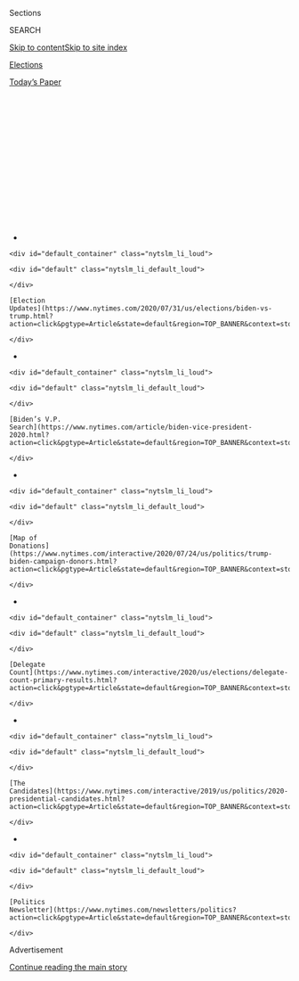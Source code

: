 <div id="app">

<div>

<div>

<div>

<div class="NYTAppHideMasthead css-1q2w90k e1suatyy0">

<div class="section css-ui9rw0 e1suatyy2">

<div class="css-eph4ug er09x8g0">

<div class="css-6n7j50">

</div>

<span class="css-1dv1kvn">Sections</span>

<div class="css-10488qs">

<span class="css-1dv1kvn">SEARCH</span>

</div>

[Skip to content](#site-content)[Skip to site
index](#site-index)

</div>

<div id="masthead-section-label" class="css-1wr3we4 eaxe0e00">

[Elections](https://www.nytimes.com/news-event/2020-election)

</div>

<div class="css-10698na e1huz5gh0">

</div>

</div>

<div id="masthead-bar-one" class="section hasLinks css-15hmgas e1csuq9d3">

<div class="css-uqyvli e1csuq9d0">

</div>

<div class="css-1uqjmks e1csuq9d1">

</div>

<div class="css-9e9ivx">

[](https://myaccount.nytimes.com/auth/login?response_type=cookie&client_id=vi)

</div>

<div class="css-1bvtpon e1csuq9d2">

[Today’s
Paper](https://www.nytimes.com/section/todayspaper)

</div>

</div>

</div>

</div>

<div data-aria-hidden="false">

<div id="site-content" data-role="main">

<div>

<div class="css-1aor85t" style="opacity:0.000000001;z-index:-1;visibility:hidden">

<div class="css-1hqnpie">

<div class="css-epjblv">

<span class="css-17xtcya">[Elections](/news-event/2020-election)</span><span class="css-x15j1o">|</span><span class="css-fwqvlz">Kamala
Harris Pushes Back on Criticism of
‘Ambition’</span>

</div>

<div class="css-k008qs">

<div class="css-1iwv8en">

<span class="css-18z7m18"></span>

<div>

</div>

</div>

<span class="css-1n6z4y">https://nyti.ms/337Yt3c</span>

<div class="css-1705lsu">

<div class="css-4xjgmj">

<div class="css-4skfbu" data-role="toolbar" data-aria-label="Social Media Share buttons, Save button, and Comments Panel with current comment count" data-testid="share-tools">

  - 
  - 
  - 
  - 
    
    <div class="css-6n7j50">
    
    </div>

  - 
  - 

</div>

</div>

</div>

</div>

</div>

</div>

<div id="NYT_TOP_BANNER_REGION" class="css-13pd83m">

<div>

<div id="styln-elections-notifications-menu" class="section interactive-content interactive-size-medium css-1edisqu">

<div class="css-17ih8de interactive-body">

<div class="nytslm_innerContainer" data-aria-live="polite">

<div class="nytslm_title">

</div>

  - 
    
    <div id="default_container" class="nytslm_li_loud">
    
    <div id="default" class="nytslm_li_default_loud">
    
    </div>
    
    [Election
    Updates](https://www.nytimes.com/2020/07/31/us/elections/biden-vs-trump.html?action=click&pgtype=Article&state=default&region=TOP_BANNER&context=storylines_menu)
    
    </div>

  - 
    
    <div id="default_container" class="nytslm_li_loud">
    
    <div id="default" class="nytslm_li_default_loud">
    
    </div>
    
    [Biden’s V.P.
    Search](https://www.nytimes.com/article/biden-vice-president-2020.html?action=click&pgtype=Article&state=default&region=TOP_BANNER&context=storylines_menu)
    
    </div>

  - 
    
    <div id="default_container" class="nytslm_li_loud">
    
    <div id="default" class="nytslm_li_default_loud">
    
    </div>
    
    [Map of
    Donations](https://www.nytimes.com/interactive/2020/07/24/us/politics/trump-biden-campaign-donors.html?action=click&pgtype=Article&state=default&region=TOP_BANNER&context=storylines_menu)
    
    </div>

  - 
    
    <div id="default_container" class="nytslm_li_loud">
    
    <div id="default" class="nytslm_li_default_loud">
    
    </div>
    
    [Delegate
    Count](https://www.nytimes.com/interactive/2020/us/elections/delegate-count-primary-results.html?action=click&pgtype=Article&state=default&region=TOP_BANNER&context=storylines_menu)
    
    </div>

  - 
    
    <div id="default_container" class="nytslm_li_loud">
    
    <div id="default" class="nytslm_li_default_loud">
    
    </div>
    
    [The
    Candidates](https://www.nytimes.com/interactive/2019/us/politics/2020-presidential-candidates.html?action=click&pgtype=Article&state=default&region=TOP_BANNER&context=storylines_menu)
    
    </div>

  - 
    
    <div id="default_container" class="nytslm_li_loud">
    
    <div id="default" class="nytslm_li_default_loud">
    
    </div>
    
    [Politics
    Newsletter](https://www.nytimes.com/newsletters/politics?action=click&pgtype=Article&state=default&region=TOP_BANNER&context=storylines_menu)
    
    </div>

</div>

</div>

</div>

</div>

</div>

<div id="top-wrapper" class="css-1sy8kpn">

<div id="top-slug" class="css-l9onyx">

Advertisement

</div>

[Continue reading the main
story](#after-top)

<div class="ad top-wrapper" style="text-align:center;height:100%;display:block;min-height:250px">

<div id="top" class="place-ad" data-position="top" data-size-key="top">

</div>

</div>

<div id="after-top">

</div>

</div>

<div>

<div id="sponsor-wrapper" class="css-1hyfx7x">

<div id="sponsor-slug" class="css-19vbshk">

Supported by

</div>

[Continue reading the main
story](#after-sponsor)

<div id="sponsor" class="ad sponsor-wrapper" style="text-align:center;height:100%;display:block">

</div>

<div id="after-sponsor">

</div>

</div>

<div class="css-186x18t">

</div>

<div class="css-1vkm6nb ehdk2mb0">

# Kamala Harris Pushes Back on Criticism of ‘Ambition’

</div>

President Trump warned of an “election disaster” with mail-in voting,
but cited no evidence of fraud. Joe Biden has postponed his planned
announcement of a running mate.

<div class="css-bn0qp euiyums0">

<div class="css-75y64v e16638kd2">

July 31,
2020

</div>

<div class="css-4xjgmj">

<div class="css-d8bdto" data-role="toolbar" data-aria-label="Social Media Share buttons, Save button, and Comments Panel with current comment count" data-testid="share-tools">

  - 
  - 
  - 
  - 
    
    <div class="css-6n7j50">
    
    </div>

  - 
  - 

</div>

</div>

</div>

</div>

<div class="section meteredContent css-1r7ky0e" name="articleBody" itemprop="articleBody">

<div class="css-1fanzo5 StoryBodyCompanionColumn">

<div class="css-53u6y8">

*This briefing has ended. Follow our* [*latest
coverage*](https://www.nytimes.com/news-event/2020-election) *of the
2020 Election.*

</div>

</div>

<div class="css-19qgada">

### Here’s what you need to know:

  - [Kamala Harris, a top vice-presidential contender, confronts double
    standards.](#link-29fdff45)
  - [Karen Bass and Susan Rice are rising on Biden’s vice-presidential
    shortlist.](#link-13ec3d9c)
  - [Trump says Russian bounties to kill U.S. troops ‘never took
    place.’](#link-49e9a016)
  - [A Trump visit to the Tampa airport becomes a campaign rally with
    low turnout.](#link-48bfea37)
  - [House committee ratchets up inquiry into whether Pompeo tried to
    help smear Biden and his son.](#link-2b118afb)
  - [Trump, citing no evidence of voter fraud, warns the election will
    be ‘rigged.’](#link-47e04a0d)
  - [What Trump’s ‘delay the election’ tweet could set us up for come
    November.](#link-5c96ab71)

</div>

<div class="css-79elbk" data-testid="photoviewer-wrapper">

<div class="css-z3e15g" data-testid="photoviewer-wrapper-hidden">

</div>

<div class="css-1a48zt4 ehw59r15" data-testid="photoviewer-children">

![<span class="css-16f3y1r e13ogyst0" data-aria-hidden="true">Senator
Kamala Harris on Capitol Hill on Tuesday. Joseph R. Biden Jr. is
considering her as his running
mate.</span><span class="css-cnj6d5 e1z0qqy90" itemprop="copyrightHolder"><span class="css-1ly73wi e1tej78p0">Credit...</span><span>Al
Drago for The New York
Times</span></span>](https://static01.nyt.com/images/2020/07/31/us/politics/31elections-briefing-HARRIS/merlin_173849235_dee40a44-5e7a-4843-8cb8-4e23e27ebca2-articleLarge.jpg?quality=75&auto=webp&disable=upscale)

</div>

</div>

<div class="css-1fanzo5 StoryBodyCompanionColumn">

<div class="css-53u6y8">

## Kamala Harris, a top vice-presidential contender, confronts double standards.

With Joseph R. Biden Jr. considering her as his running mate, Senator
Kamala Harris of California on Friday pushed back against criticism that
she was too ambitious, a characterization often used as a double
standard against women and one that some allies of Mr. Biden have used
about her recently.

“There will be a resistance to your ambition,” she said during Black
Girls Lead 2020, a virtual conference for young Black women. “There will
be people who say to you, ‘You are out of your lane,’ because they are
burdened by only having the capacity to see what has always been instead
of what can be. But don’t you let that burden you.”

</div>

</div>

<div class="css-1fanzo5 StoryBodyCompanionColumn">

<div class="css-53u6y8">

It was a broad statement of the sort that leaders often make in
motivational speeches to young people, and Ms. Harris never mentioned
the recent criticism specifically. But it carried an added subtext,
intentional or not, because of the language some Biden allies have used
to argue that Mr. Biden should not choose her.

Politico [reported on
Monday](https://www.politico.com/news/2020/07/27/kamala-harris-biden-vp-381829)
that former Senator Christopher J. Dodd, a member of Mr. Biden’s search
committee, had complained privately that Ms. Harris had not apologized
for [attacking Mr.
Biden](https://www.nytimes.com/2019/06/27/us/politics/kamala-harris-busing-joe-biden.html)
in a Democratic primary debate last year. (“She had no remorse,” Mr.
Dodd told a Biden supporter, according to Politico.) And CNBC [reported
on
Wednesday](https://www.cnbc.com/2020/07/29/biden-allies-move-to-stop-kamala-harris-from-becoming-vice-president.html)
that unnamed allies of Mr. Biden considered Ms. Harris “too ambitious”
because she ran for president herself and might want to do so again.

This week, a Biden campaign official [reached out to The New York
Times](https://www.nytimes.com/2020/07/31/us/politics/joseph-biden-vice-president.html),
unprompted, to say that some of the former vice president’s own staff
members did not support her as well.

“Too ambitious” is a common criticism of women in politics, [but is
rarely levied against
men](https://www.nytimes.com/2019/02/11/us/politics/sexism-double-standard-2020.html).
One study, [released by Harvard researchers
in 2010](https://gap.hks.harvard.edu/price-power-power-seeking-and-backlash-against-female-politicians),
found that voters expressed contempt and anger toward women whom they
perceived as “power-seeking,” but saw power-seeking men as stronger and
more competent.

In her appearance on Friday — which [was first reported by
CNN](https://www.cnn.com/2020/07/31/politics/kamala-harris-ambition-remarks/index.html),
and audio of which was provided to The Times — Ms. Harris returned
repeatedly to the theme of women, and especially Black women, being told
to “wait their turn” or not demand too much. Her mother, she said, used
to tell her, “People will be fine when you take what they give you, but
oh, don’t take more.”

</div>

</div>

<div class="css-1fanzo5 StoryBodyCompanionColumn">

<div class="css-53u6y8">

“It has happened my entire career, my entire career, where people
literally look at you like, ‘How dare you literally walk in a room?’ and
challenge your very existence, and challenge you when you exercise your
authority,” she said. “Where people would like to go to a place of
thinking that you are out of your lane, or that you’re uppity, or you
need to go back to your place.”

“I want you to be ambitious,” she told the students participating in the
event.

Ms. Harris is not the only vice-presidential contender who has spoken
out, whether directly or implicitly, about double standards in politics.

Representative Karen Bass of California, another top candidate in Mr.
Biden’s search, expressed annoyance on Friday about the frequent
contrasts drawn between her and Ms. Harris.

“Why are you comparing me with her?” she asked on “The Breakfast Club,”
a syndicated radio show. “Why don’t you compare Whitmer with Warren?”

Gov. Gretchen Whitmer of Michigan and Senator Elizabeth Warren of
Massachusetts have both been vetted by Mr. Biden’s team, and both are
white. Ms. Harris and Ms. Bass are both
Black.

## Karen Bass and Susan Rice are rising on Biden’s vice-presidential shortlist.

</div>

</div>

<div class="css-79elbk" data-testid="photoviewer-wrapper">

<div class="css-z3e15g" data-testid="photoviewer-wrapper-hidden">

</div>

<div class="css-1a48zt4 ehw59r15" data-testid="photoviewer-children">

<div class="css-1xdhyk6 erfvjey0">

<span class="css-1ly73wi e1tej78p0">Image</span>

<div class="css-zjzyr8">

<div data-testid="lazyimage-container" style="height:257.77777777777777px">

</div>

</div>

</div>

<span class="css-16f3y1r e13ogyst0" data-aria-hidden="true">Representative
Karen Bass has risen recently to the top of Joseph R. Biden Jr.’s
shortlist for a running
mate.</span><span class="css-cnj6d5 e1z0qqy90" itemprop="copyrightHolder"><span class="css-1ly73wi e1tej78p0">Credit...</span><span>Anna
Moneymaker for The New York Times</span></span>

</div>

</div>

<div class="css-1fanzo5 StoryBodyCompanionColumn">

<div class="css-53u6y8">

Mr. Biden, the presumptive Democratic nominee, plans to announce his
running mate the week before the Democratic convention — which begins on
Aug. 17 — later than his previously stated target of Aug. 1.

</div>

</div>

<div class="css-1fanzo5 StoryBodyCompanionColumn">

<div class="css-53u6y8">

Senator Kamala Harris of California has long been seen as a
front-runner, but two lesser-known candidates — Representative Karen
Bass of California and the former national security adviser Susan E.
Rice — have also risen to the top of Mr. Biden’s shortlist recently, as
the Times political reporters Jonathan Martin, Alexander Burns and Katie
Glueck [wrote on
Friday](https://www.nytimes.com/2020/07/31/us/politics/joseph-biden-vice-president.html).

All three are Black, which has been an important consideration for Mr.
Biden and his selection team given the importance of Black voters, and
especially Black women, as a Democratic constituency.

Other factors in Mr. Biden’s decision include whether he believes a
candidate will spend time in the White House pursuing their own
political goals, and how much of a target he thinks they will be for
President
Trump.

</div>

</div>

<div>

</div>

<div class="css-1fanzo5 StoryBodyCompanionColumn">

<div class="css-53u6y8">

## Trump says Russian bounties to kill U.S. troops ‘never took place.’

</div>

</div>

<div class="css-79elbk" data-testid="photoviewer-wrapper">

<div class="css-z3e15g" data-testid="photoviewer-wrapper-hidden">

</div>

<div class="css-1a48zt4 ehw59r15" data-testid="photoviewer-children">

<div class="css-1xdhyk6 erfvjey0">

<span class="css-1ly73wi e1tej78p0">Image</span>

<div class="css-zjzyr8">

<div data-testid="lazyimage-container" style="height:257.77777777777777px">

</div>

</div>

</div>

<span class="css-16f3y1r e13ogyst0" data-aria-hidden="true">President
Trump at a coronavirus response and storm preparedness meeting in
Belleair,
Fla.</span><span class="css-cnj6d5 e1z0qqy90" itemprop="copyrightHolder"><span class="css-1ly73wi e1tej78p0">Credit...</span><span>Al
Drago for The New York Times</span></span>

</div>

</div>

<div class="css-1fanzo5 StoryBodyCompanionColumn">

<div class="css-53u6y8">

Mr. Trump on Friday dismissed intelligence that Russia had covertly
offered and paid bounties for the killing of American soldiers in
Afghanistan as “another Russia hoax” and suggested that he believes that
“it never took
place.”

<div id="NYT_MAIN_CONTENT_1_REGION" class="css-9tf9ac">

<div>

<div id="styln-nfldraft-updates-block" class="section interactive-content interactive-size-medium css-1ftcdic">

<div class="css-17ih8de interactive-body">

<div id="styln-briefing-block" data-asset-id="">

<div class="briefing-block-header-section">

# [Latest Updates: 2020 Election](https://www.nytimes.com/2020/07/31/us/elections/biden-vs-trump.html?action=click&pgtype=Article&state=default&region=MAIN_CONTENT_1&context=storylines_live_updates)

<div class="briefing-block-ts">

Updated 2020-08-01T01:26:45.732Z

</div>

</div>

  - [Kamala Harris, a top vice-presidential contender, confronts double
    standards.](https://www.nytimes.com/2020/07/31/us/elections/biden-vs-trump.html?action=click&pgtype=Article&state=default&region=MAIN_CONTENT_1&context=storylines_live_updates#link-29fdff45)
  - [Karen Bass and Susan Rice are rising on Biden’s vice-presidential
    shortlist.](https://www.nytimes.com/2020/07/31/us/elections/biden-vs-trump.html?action=click&pgtype=Article&state=default&region=MAIN_CONTENT_1&context=storylines_live_updates#link-13ec3d9c)
  - [Trump says Russian bounties to kill U.S. troops ‘never took
    place.’](https://www.nytimes.com/2020/07/31/us/elections/biden-vs-trump.html?action=click&pgtype=Article&state=default&region=MAIN_CONTENT_1&context=storylines_live_updates#link-49e9a016)

<div class="briefing-block-footer">

<div class="briefing-block-footer-meta">

[See more
updates](https://www.nytimes.com/2020/07/31/us/elections/biden-vs-trump.html?action=click&pgtype=Article&state=default&region=MAIN_CONTENT_1&context=storylines_live_updates)

</div>

</div>

</div>

</div>

</div>

</div>

</div>

Mr. Trump was asked about the matter during a round table on the
coronavirus and hurricane response in Tampa, Fla. A reporter asked the
president whether he regularly reads his daily intelligence briefing,
which notified him of the suspected bounties in February.

</div>

</div>

<div class="css-1fanzo5 StoryBodyCompanionColumn">

<div class="css-53u6y8">

“I read it all the time. I see it all the time. It was never brought to
my attention,” Mr. Trump replied, repeating his assertion that he was
not told about the intelligence. “I think it’s another Russia hoax.
They’ve been giving me the Russia hoax — shifty Schiff, all these
characters — from the day I got here,” he said, using his nickname for
the top Democrat on the House Intelligence Committee, Representative
Adam Schiff of California.

Mr. Trump has not disputed that the intelligence appeared in his daily
briefing, which — despite his claims on Friday — he is said to read
infrequently. Officials say Mr. Trump absorbs most classified
information through verbal briefings, but the White House has said that
his C.I.A. briefer chose not to raise it with him.

Mr. Trump, always loath to criticize Russia and its president, Vladimir
V. Putin, then quickly raised an area of hoped-for cooperation with the
Kremlin. “We’re working with Russia right now on a nonproliferation
agreement — nuclear nonproliferation, and if we get something like that
it’d be great,” he said.

Mr. Trump repeated his [past
assertions](https://www.nytimes.com/2020/07/29/us/politics/trump-putin-bounties.html)
that intelligence officials doubted whether Russia really did pay
bounties to Taliban-affiliated fighters. But the C.I.A. has assessed
with medium confidence that the payments were made, and the U.S.
government is still investigating the matter. National Security Agency
analysts had lower confidence in the assessment.

Mr. Trump approvingly cited unnamed “people” who he said believe that
the bounties were never paid. “It was never brought to my attention and
— because it didn’t reach the level, there were a lot of people —
including Democrats — that said, it never took place,” he said.

“Perhaps wasn’t brought because they didn’t consider it to be real,” he
later added. “And if it is brought to my attention, I’ll do something
about
it.”

</div>

</div>

<div class="css-1fanzo5 StoryBodyCompanionColumn">

<div class="css-53u6y8">

## A Trump visit to the Tampa airport becomes a campaign rally with low turnout.

</div>

</div>

<div class="css-79elbk" data-testid="photoviewer-wrapper">

<div class="css-z3e15g" data-testid="photoviewer-wrapper-hidden">

</div>

<div class="css-1a48zt4 ehw59r15" data-testid="photoviewer-children">

<div class="css-1xdhyk6 erfvjey0">

<span class="css-1ly73wi e1tej78p0">Image</span>

<div class="css-zjzyr8">

<div data-testid="lazyimage-container" style="height:257.77777777777777px">

</div>

</div>

</div>

<span class="css-16f3y1r e13ogyst0" data-aria-hidden="true">Supporters
of President Trump on the tarmac of Tampa International Airport on
Friday.</span><span class="css-cnj6d5 e1z0qqy90" itemprop="copyrightHolder"><span class="css-1ly73wi e1tej78p0">Credit...</span><span>Al
Drago for The New York Times</span></span>

</div>

</div>

<div class="css-1fanzo5 StoryBodyCompanionColumn">

<div class="css-53u6y8">

Earlier Friday, Mr. Trump held a sparsely attended pseudo-rally on a
blazing airport tarmac in Florida, appearing with local sheriffs as he
denounced “radical socialist Marxist anarchists” and attacked Mr.
Biden’s mental competence.

Mr. Trump’s outdoor event at the Tampa airport, staged just yards away
from Air Force One, was billed as a “Campaign Coalitions Event” with
sheriffs, but had many of the trappings of the campaign rallies an
affection-starved Mr. Trump has been denied by the coronavirus. They
included a soundtrack drawn from those events — including Lee
Greenwood’s “God Bless the U.S.A.,” which blared as Mr. Trump walked
down the steps of Air Force One.

The event was attended by a few hundred supporters who braved
temperatures in the mid-90s. But crowd barriers set up for the event
bracketed off what turned out to be ample empty space, suggesting that
the Trump campaign had anticipated the possibility of many more
attendees.

Hailing the sheriffs who joined him as frontline heroes against the
specter of criminal mayhem, Mr. Trump vowed to “drive out the fanatical
anti-police ideology of the radical socialist Marxist anarchists and
agitators.” He also said that Mr. Biden “has no idea what he’s talking
about. He just reads whatever they put — they put it there, reads it.
Sometimes he reads it and sometimes he doesn’t. Pretty soon he won’t be
able to do that, either.”

Mr. Trump also appeared to make light of an incident from last July,
when attendees at a rally in North Carolina [chanted “send her
back”](https://www.nytimes.com/2019/07/17/us/politics/trump-send-her-back-ilhan-omar.html)
at the mention of a Somali-born congresswoman whom the president has
called anti-American.

After Mr. Trump mentioned Representative Ilhan Omar, Democrat of
Minnesota — who, he said, “doesn’t love our country” — an audience
member called out something in response. That remark, inaudible to
reporters, was clearly audible to Mr. Trump.

“I won’t say what you said,” Mr. Trump replied. “Last time that
happened, they said — they made the exact same — don’t worry, they made
the exact same statement as you. And they criticized me for not getting
angry at the people in the audience. Remember?”

</div>

</div>

<div class="css-1fanzo5 StoryBodyCompanionColumn">

<div class="css-53u6y8">

“So, we won’t say it,” he added. “But they know what I
mean.”

## House committee ratchets up inquiry into whether Pompeo tried to help smear Biden and his son.

</div>

</div>

<div class="css-79elbk" data-testid="photoviewer-wrapper">

<div class="css-z3e15g" data-testid="photoviewer-wrapper-hidden">

</div>

<div class="css-1a48zt4 ehw59r15" data-testid="photoviewer-children">

<div class="css-1xdhyk6 erfvjey0">

<span class="css-1ly73wi e1tej78p0">Image</span>

<div class="css-zjzyr8">

<div data-testid="lazyimage-container" style="height:257.77777777777777px">

</div>

</div>

</div>

<span class="css-16f3y1r e13ogyst0" data-aria-hidden="true">The House
Foreign Affairs Committee is investigating whether Secretary of State
Mike Pompeo helped smear President Trump’s political rival, Mr.
Biden.</span><span class="css-cnj6d5 e1z0qqy90" itemprop="copyrightHolder"><span class="css-1ly73wi e1tej78p0">Credit...</span><span>Doug
Mills/The New York Times</span></span>

</div>

</div>

<div class="css-1fanzo5 StoryBodyCompanionColumn">

<div class="css-53u6y8">

The Democratic-led House Foreign Affairs Committee has subpoenaed
Secretary of State Mike Pompeo, escalating its investigation into
whether Mr. Pompeo aided election-year attempts to smear Mr. Biden, the
president’s political rival.

The subpoena, announced on Friday, demands that Mr. Pompeo turn over
records related to Mr. Biden and his son that the State Department has
already produced to Republican-led Senate panels.

Senate Republicans on the Judiciary Committee and the Homeland Security
and Governmental Affairs Committee in recent months [have labored to
resurrect unsubstantiated
claims](https://www.nytimes.com/2020/05/20/us/politics/trump-biden-subpoena.html)
that Mr. Biden’s son helped a Ukrainian energy firm curry favor with the
Obama administration when his father was vice president, and granted
themselves subpoena power aimed at uncovering potential wrongdoing.

Representative Eliot L. Engel, Democrat of New York and the chairman of
the panel, said on Friday that his committee’s investigators had learned
that the State Department has produced 16,080 pages of material to the
Senate committees since February, but had declined to produce those same
documents to his panel.

“Secretary Pompeo has turned the State Department into an arm of the
Trump campaign and he’s not even trying to disguise it,” Mr. Engel said.
“After trying to stonewall virtually every oversight effort by the
Foreign Affairs Committee in the last two years, Mr. Pompeo is more than
happy to help Senate Republicans advance their conspiracy theories about
the Bidens.”

Separately, members of Mr. Engel’s committee said on Friday they were
“extremely alarmed” by assertions that the American ambassador in
Brazil had signaled to Brazilian officials they could help get Mr. Trump
re-elected by changing their trade policies. Reports in the Brazilian
news media said the ambassador, Todd Chapman, made it clear that Mr.
Trump’s electoral chances in Iowa, a potential swing state, could be
boosted if Brazil lifted its ethanol tariffs.

</div>

</div>

<div class="css-1fanzo5 StoryBodyCompanionColumn">

<div class="css-53u6y8">

In a letter to the ambassador, Todd Chapman, Mr. Engel said that such
discussions could be a violation of the Hatch Act, a 1939 law that bars
federal officials from engaging in certain partisan
activities.

</div>

</div>

<div>

</div>

<div class="css-1fanzo5 StoryBodyCompanionColumn">

<div class="css-53u6y8">

## Trump, citing no evidence of voter fraud, warns the election will be ‘rigged.’

</div>

</div>

![<span class="css-16f3y1r e13ogyst0">Kayleigh McEnany, the White House
press secretary, echoed President Trump’s attacks on mail-in ballots and
did not support proposals that would support states in making voting
more
secure.</span><span class="css-cch8ym"><span class="css-1dv1kvn">Credit</span><span class="css-cnj6d5 e1z0qqy90" itemprop="copyrightHolder"><span class="css-1ly73wi e1tej78p0">Credit...</span><span>Anna
Moneymaker for The New York
Times</span></span></span>](https://static01.nyt.com/images/2020/07/31/business/31elections-briefing-wh/merlin_175160550_5e5663db-98e4-4397-9668-8f28aaf0d61e-videoSixteenByNine3000.jpg)

<div class="css-1fanzo5 StoryBodyCompanionColumn">

<div class="css-53u6y8">

A day after Mr. Trump raised the possibility of delaying the November
election, which he cannot do, he and his administration renewed their
attacks on voting by mail despite a lack of evidence that it leads to
significant voter fraud.

Mr. Trump, who polls show is facing the prospect of a decisive loss to
Mr. Biden, issued dire new warnings on Friday that the outcome of the
election might be delayed and unverifiable, using the coronavirus
pandemic to sow concerns about ballot integrity.

“This is going to be the greatest election disaster in history,” Mr.
Trump told reporters at the White House after a meeting with national
police union leaders and before his trip to Florida.

“It’ll be fixed,” he added, although he did not repeat his call to delay
the Nov. 3 vote. “It’ll be rigged.”

</div>

</div>

<div class="css-1fanzo5 StoryBodyCompanionColumn">

<div class="css-53u6y8">

Mr. Trump called absentee ballots “great,” saying, “you have to go
through a process to get them.” But he warned that the mail-in ballots
many states plan to distribute in large numbers are susceptible to
widespread fraud, even though few election experts agree.

Mr. Trump made several references to a June 23 primary election in New
York City whose [results have been
delayed](https://www.nytimes.com/2020/07/17/nyregion/election-absentee-ballots-primary.html)
by problems counting a huge number of mail-in ballots. But although that
process has been painstakingly slow, and at least one candidate has
raised concerns about rejected ballots, there has been no suggestion
that voter fraud was involved.

“Look at New York,” Mr. Trump said. “They had a race, a small race by
comparison. By comparison, tiny. It’s so messed up they have no idea.”

Kayleigh McEnany, the White House press secretary, echoed the
president’s attacks during a media briefing on Friday and repeatedly
backed away from supporting any proposals to provide states funding for
elections to ensure the process could be made more secure.

“States run their elections, and it is up to states to make sure that
they have the capacity,” Ms. McEnany said.

[Voter fraud is
rare](https://www.nytimes.com/article/mail-in-voting-explained.html) in
the United States, and mail-in voting is not a new or untested idea.
Five states — Washington, Oregon, Colorado, Utah, and Hawaii — already
conduct voting primarily by mail.

But Mr. Trump has repeatedly tried to sow doubt about the mail-in voting
process, despite having voted by mail himself before. His
administration’s stance is at odds with an increasing number of
Americans who support the process, particularly as the coronavirus
pandemic
[worsens](https://www.nytimes.com/2020/07/31/us/politics/trump-mail-voting-fraud.html).

</div>

</div>

<div class="css-1fanzo5 StoryBodyCompanionColumn">

<div class="css-53u6y8">

A growing number of White House officials have publicly spoken out
against mail-in voting in recent days, spreading falsehoods alongside
Mr. Trump. Stephen Miller, a senior adviser to Mr. Trump, falsely
claimed on Fox News on Friday morning that people who vote by mail do
not have their identities checked.

This is not true. There are several ways that states verify voter data,
including collecting signatures, birthdays, drivers license numbers and
partial Social Security numbers, which are then compared against
existing voter rolls.

Asked on Friday whether he wants the election delayed, as he suggested
on Thursday, Mr. Trump insisted that “nobody wants that date more than
me.”

But he then seemed to call again for a new election date — this time, an
earlier one.

“I wish we would move it up, OK? Move it up,” he
said.

## What Trump’s ‘delay the election’ tweet could set us up for come November.

It is always risky to read too much into Mr. Trump’s tweets and offhand
remarks to reporters. To what degree was he [making an explicitly
race-baiting appeal to suburban
homeowners](https://www.nytimes.com/2020/07/29/us/politics/trump-suburbs-housing-white-voters.html)
by promising to block the construction of low-income housing in their
backyards? Would he actually try (the Constitution notwithstanding) to
postpone the election, [as he suggested on
Thursday](https://www.nytimes.com/2020/07/30/us/politics/trump-delay-2020-election.html)?

These could be the unpremeditated remarks of a public figure who knows
how to roil the water, and — from his years playing the corners in the
famously raucous New York City media market — how to change the subject.
Mr. Trump’s tweet on elections came after the release of a report that
noted the economy was [contracting at a record
rate](https://www.nytimes.com/2020/07/30/business/economy/q2-gdp-coronavirus-economy.html).

But whether by design or not, Mr. Trump’s latest attack on voting, less
than 100 days before the election, sows distrust in one of the basic
pillars of the American system at a time when the country is culturally
and politically polarized, confronting regular demonstrations and
battered by an out-of-control pandemic.

</div>

</div>

<div class="css-1fanzo5 StoryBodyCompanionColumn">

<div class="css-53u6y8">

These remarks set the groundwork for disputing the outcome of a close
election, should he lose to [Joseph R. Biden
Jr.](https://www.nytimes.com/interactive/2020/us/elections/joe-biden.html),
empowering his supporters, Republican politicians and lawyers to reject
the result if it is not to his liking. That could take the form of
recounts, court battles or protests.

The weeks after Election Day — rather than being a time for transition
and healing if Mr. Biden wins, or preparations for a second term if Mr.
Trump wins — could end up being a period of chaos that eclipses the
level of disruption Florida witnessed in the closing days of 2000 after
the disputed election between George W. Bush and Al Gore.

It seems noteworthy that when Mr. Trump questioned postponing the
election, [pushback came from the Republicans who have been his most
unquestioning
supporters](https://www.nytimes.com/2020/07/30/us/politics/trump-delay-2020-election.html),
among them, Senator Mitch McConnell of Kentucky, the majority leader,
and Senator Marco Rubio of Florida. The question now is whether those
men, and other congressional supporters of Mr. Trump’s, will be back at
his side if the president comes to dispute the legitimacy of the
election.

</div>

</div>

<div>

</div>

<div class="css-1fanzo5 StoryBodyCompanionColumn">

<div class="css-53u6y8">

## A new research paper predicts a wave of ‘lost votes’ this fall, further complicating the election.

</div>

</div>

<div class="css-79elbk" data-testid="photoviewer-wrapper">

<div class="css-z3e15g" data-testid="photoviewer-wrapper-hidden">

</div>

<div class="css-1a48zt4 ehw59r15" data-testid="photoviewer-children">

<div class="css-1xdhyk6 erfvjey0">

<span class="css-1ly73wi e1tej78p0">Image</span>

<div class="css-zjzyr8">

<div data-testid="lazyimage-container" style="height:257.77777777777777px">

</div>

</div>

</div>

<span class="css-16f3y1r e13ogyst0" data-aria-hidden="true">Election
workers counting mail-in absentee ballots from New York’s
primary.</span><span class="css-cnj6d5 e1z0qqy90" itemprop="copyrightHolder"><span class="css-1ly73wi e1tej78p0">Credit...</span><span>Victor
J. Blue for The New York Times</span></span>

</div>

</div>

<div class="css-1fanzo5 StoryBodyCompanionColumn">

<div class="css-53u6y8">

A new paper by an M.I.T. elections expert predicts that the outcome of
this year’s presidential election — and the problem known as the “lost
vote,” in which legitimate ballots go uncounted — could fuel
postelection allegations of a rigged election. The [paper, by Charles
Stewart
III](https://papers.ssrn.com/sol3/papers.cfm?abstract_id=3660625),
highlights how Mr. Trump’s claims about problems with mail balloting
could drag on long after November if the election is close.

A “lost vote” occurs when a voter does everything necessary to vote but,
thanks to administrative errors, the vote isn’t counted in the final
tally, according to Mr. Stewart, a professor of political science. In
[Georgia’s June
primaries](https://www.nytimes.com/2020/07/25/us/politics/georgia-election-voting-problems.html),
for example, ballot scanners did not count mail ballots when voters used
check marks instead of filling in the ovals.

</div>

</div>

<div class="css-1fanzo5 StoryBodyCompanionColumn">

<div class="css-53u6y8">

In the paper, released this week, Mr. Stewart concludes that, for a
variety of reasons, while lost votes are rare, they occur more
frequently when mail-in ballots are used.

In the 2016 election, he writes, approximately 4 percent of the mail
ballots cast — or 1.4 million votes — went uncounted. With more states
now embracing mail ballots, including a number of states with little
experience with voting by mail, Mr. Stewart predicts a “disproportionate
growth” in the number of lost votes in November.

“Despite the clear public health imperative that mail balloting be
increased in the 2020 primary season and general election, the expansion
of mail balloting comes with risks,” Mr. Stewart wrote. “To be sure,
these risks are small, and should not be sensationalized.”

In an interview Friday, Mr. Stewart said that some of his past writing
on the topic had been misinterpreted, including in recent legal
documents that used his research to sensationalize the risk of lost
votes. “It’s not a basket of votes being hidden or mailed in from
Siberia or name-your-fantasy story,” he said.

Nevertheless, given the tenor of the 2020 election season so far,
uncounted mail votes will likely become fodder for legal disputes,
particularly if one or two swing states are too close to call, he
predicts.

“The great risk of an increase in mail ballots in 2020 may not befall
individual voters as much as it affects any postelection controversy
over whether the election was ‘rigged’ or legitimate,” the paper
concluded.

## The Trump campaign temporarily suspends TV advertising to review its strategy.

The Trump campaign has completely gone off the air, temporarily
suspending all television advertising nationwide as the campaign
undertakes a “review” of its advertising strategy under the new campaign
manager, Bill Stepien.

</div>

</div>

<div class="css-1fanzo5 StoryBodyCompanionColumn">

<div class="css-53u6y8">

“With the leadership change in the campaign, there’s understandably a
review and fine-tuning of the campaign’s strategy,” a campaign official
said. “We’ll be back on the air shortly.”

The pause comes after several weeks of attacks against Mr. Trump’s
opponent, Mr. Biden, on policing issues. The campaign spent more than
$30 million since early July on television and digital ads that sought
to sow fear and division about the racial justice protests around the
country and falsely depict them as violent.

Mr. Trump’s campaign has been prolific on the airwaves since last
September, when it began advertising during the impeachment process, and
it has continued at a significant pace. Since last January, the campaign
has spent $202 million in television and digital advertising, according
to Advertising Analytics, an ad tracking firm.

Mr. Biden, by comparison, has spent about $95 million over the same
period.

While it has temporarily paused its advertising, the Trump campaign
still has more than $146 million in television and radio ads booked
through November, a number that far outpaces the Biden campaign. None of
those reservations have been altered or shifted yet as part of the
current review.

Mr. Trump [wrote on
Twitter](https://twitter.com/realDonaldTrump/status/1289275311272521728)
on Friday that his campaign would roll out “a new ad campaign” attacking
Mr. Biden on Monday. “He has been brought even further LEFT than Crazy
Bernie Sanders ever thought possible,” the president added.

Though the campaign is not on television at the moment, it is still
advertising on Facebook, with dozens of active ads. The campaign spent
nearly $4 million on the platform over the past week.

The complete pause in advertising followed the campaign’s recent
decision to [suspend advertising in
Michigan](https://www.nytimes.com/2020/07/29/us/politics/michigan-trump-biden-2020.html),
a battleground state that Mr. Trump won by less than 11,000 votes in
2016.

</div>

</div>

<div>

</div>

<div class="css-1fanzo5 StoryBodyCompanionColumn">

<div class="css-53u6y8">

## The House formally reprimands a congressman for breaking campaign finance laws.

The House on Friday took the rare step of reprimanding one of its own
members for ethics violations, voting unanimously to fine Representative
David Schweikert, Republican of Arizona, $50,000 for breaking campaign
finance laws.

The vote came after the House Ethics Committee [found that Mr.
Schweikert violated 11 House ethics
rules](https://www.nytimes.com/2020/07/30/us/david-schweikert-ethics-rules-violations.html).
It marked the first time since 2012 that the House has reprimanded one
of its members for an ethics violation.

“There is no joy in reprimanding one of our colleagues,” said
Representative Dean Phillips, Democrat of Minnesota, who helped lead the
investigation into Mr. Schweikert’s actions.

The committee said a two-year investigation had found “[substantial
reason to
believe](https://ethics.house.gov/press-releases/statement-chairman-and-ranking-member-committee-ethics-regarding-representative-13)”
that Mr. Schweikert had violated House rules, the Code of Ethics for
Government Service, federal laws and other standards.

It cited Mr. Schweikert for campaign finance violations and errors in
reporting by his campaign committees; the misuse of his congressional
allowance; pressuring official staff members to perform campaign work;
and his “lack of candor and due diligence” during the investigation.

House investigators found that Mr. Schweikert’s campaign had accepted
more than $270,000 from his then-chief of staff, in violation of
campaign finance laws. The former chief of staff also testified that he
was pressured to raise money for the congressman’s campaign, [a
committee
report](https://ethics.house.gov/sites/ethics.house.gov/files/documents/Committee%20Report_19.pdf)
said.

</div>

</div>

<div class="css-1fanzo5 StoryBodyCompanionColumn">

<div class="css-53u6y8">

Mr. Schweikert had agreed to a $50,000 fine as part of an agreement to
end the
investigation.

## Wisconsin’s new State Supreme Court justice will be sworn in as she runs a 100-mile ultramarathon.

</div>

</div>

<div class="css-79elbk" data-testid="photoviewer-wrapper">

<div class="css-z3e15g" data-testid="photoviewer-wrapper-hidden">

</div>

<div class="css-1a48zt4 ehw59r15" data-testid="photoviewer-children">

<div class="css-1xdhyk6 erfvjey0">

<span class="css-1ly73wi e1tej78p0">Image</span>

<div class="css-zjzyr8">

<div data-testid="lazyimage-container" style="height:280.9777777777778px">

</div>

</div>

</div>

<span class="css-16f3y1r e13ogyst0" data-aria-hidden="true">Jill
Karofsky in November last year. After winning a spot on the Wisconsin
Supreme Court in April, Ms. Karofsky will be sworn in during a 100-mile
ultramarathon on
Saturday.</span><span class="css-cnj6d5 e1z0qqy90" itemprop="copyrightHolder"><span class="css-1ly73wi e1tej78p0">Credit...</span><span>John
Hart/Wisconsin State Journal, via Associated Press</span></span>

</div>

</div>

<div class="css-1fanzo5 StoryBodyCompanionColumn">

<div class="css-53u6y8">

Back in April, [Jill Karofsky became just the second person in 50
years](https://www.nytimes.com/2020/04/13/us/politics/wisconsin-primary-results.html)
to defeat a sitting Wisconsin Supreme Court justice. A liberal judge on
the state circuit court, Ms. Karofsky is planning to be sworn in at mile
35 of a 100-mile ultramarathon she is running in Wisconsin starting at 6
a.m. Saturday.

Ms. Karofsky, who has run several marathons, will have a say in cases
dealing with voting rights and Wisconsin’s pandemic response, and she
spoke with our reporter Reid J. Epstein this week. The conversation was
edited and condensed.

**OK, why are you being sworn in during a 100-mile race?**

I was supposed to do a 100-mile race and I just thought, “Why not get
sworn in in the middle of this 100-mile run and make it a little more of
a bigger deal than it might be otherwise and than other people have done
in the past?”

**What is special about the 35-mile mark to be sworn in there?**

Five miles past Belleville is an old bar called Dot’s Tavern. And when
you’re actually doing the run, the deal is you have to run into the
tavern, go down to the basement of the tavern, and get a coaster to
prove that you were there. So yeah. It’s just for shtick. And that’s at
35 miles.

**How long is it going to take you to run 100 miles?**

I’d be happy to finish around 30 hours, so I’d like to be, I’m hoping to
be done by noon on Sunday.

**So help me with the math, what sort of pace does that mean you’ll be
running?**

Oh, it’s about 13-minute miles. But you also have to factor in I’m going
to lose at least 30, 45 minutes getting sworn in.

</div>

</div>

<div class="css-1fanzo5 StoryBodyCompanionColumn">

<div class="css-53u6y8">

**Are people running with you or is this all by yourself?**

I have a couple of friends who are going to meet me out there at
different sections of the course. One of my friends is going to run
through the night with me.

**How is keeping this sort of running regimen helpful to doing a job
like being a Supreme Court justice?**

No matter what your job is, when you sit down to do your job, to have
the clearest mind possible is how we all perform the best. And I think
that making important decisions on behalf of the state of Wisconsin, if
I can come at those decisions from a place where my mind is clear and
I’m not making decisions from a place of stress, then I can perform at
my best.

</div>

</div>

<div>

</div>

<div class="css-1fanzo5 StoryBodyCompanionColumn">

<div class="css-53u6y8">

Reporting was contributed by Maggie Astor, Luke Broadwater, Alexander
Burns, Emily Cochrane, Nick Corasaniti, Michael Crowley, Catie
Edmondson, Reid J. Epstein, Katie Glueck, Mark Landler, Jonathan Martin,
Adam Nagourney, Jeremy W. Peters, Katie Rogers, Giovanni Russonello and
Stephanie
Saul.

</div>

</div>

<div>

</div>

</div>

<div>

</div>

<div>

</div>

<div id="NYT_BELOW_MAIN_CONTENT_REGION">

<div>

<div id="STLYN_guide_v1_STYLN_guide_a" class="section css-l08pwh interactive-content interactive-size-medium">

<div class="css-17ih8de interactive-body">

<div class="g-story g-freebird g-max-limit" data-preview-slug="styln-scroll-guide">

</div>

<div id="g-electionguide-id" class="g-electionguide">

<div class="g-electionguide-container">

<div class="g-electionguide-wrapper">

<div class="g-electionguide-logo">

</div>

# Our 2020 Election Guide

Updated July 31, 2020

  - 
    
    -----
    
    ## The Latest
    
      - President Trump’s assault on the Postal Service is intersecting
        with his attacks on mail-in voting. [Voting rights groups say it
        is a recipe for
        disaster.](https://www.nytimes.com/2020/07/31/us/politics/trump-usps-mail-delays.html?action=click&pgtype=Article&state=default&region=BELOW_MAIN_CONTENT&context=storylines_guide)

  - 
    
    -----
    
    ## Biden’s V.P. Search
    
      - [Here are 13
        women](https://www.nytimes.com/article/biden-vice-president-2020.html?action=click&pgtype=Article&state=default&region=BELOW_MAIN_CONTENT&context=storylines_guide)
        who have been under consideration to be Joe Biden’s running
        mate, and why each might be chosen — and might not be.

  - 
    
    -----
    
    ## Keep Up With Our Coverage
    
      - Get an
        [email](https://www.nytimes.com/newsletters/politics?action=click&pgtype=Article&state=default&region=BELOW_MAIN_CONTENT&context=storylines_guide)
        recapping the day’s news
    
    <!-- end list -->
    
      - Download our mobile app on
        [iOS](https://apps.apple.com/us/app/nytimes/id284862083?ls=1&mat_click_id=5c79ae7455014fd1bd66b5610c05b8f2-20191112-16948&referrer=mat_click_id%3D5c79ae7455014fd1bd66b5610c05b8f2-20191112-16948%26link_click_id%3D722930677036718082)
        and
        [Android](http://a.localytics.com/android?id=com.nytimes.android&referrer=utm_source%3Dother_nyt_mobile_web%26utm_medium%3DWeb%2520page%26utm_term%3DGeneral%2520Mobile%2520Page%26utm_campaign%3DNYT%2520Mobile%2520General%2520Page)
        and turn on Breaking News and Politics alerts

</div>

</div>

</div>

</div>

</div>

</div>

</div>

<div>

</div>

<div>

<div id="bottom-wrapper" class="css-1ede5it">

<div id="bottom-slug" class="css-l9onyx">

Advertisement

</div>

[Continue reading the main
story](#after-bottom)

<div id="bottom" class="ad bottom-wrapper" style="text-align:center;height:100%;display:block;min-height:90px">

</div>

<div id="after-bottom">

</div>

</div>

</div>

</div>

</div>

## Site Index

<div>

</div>

## Site Information Navigation

  - [© <span>2020</span> <span>The New York Times
    Company</span>](https://help.nytimes.com/hc/en-us/articles/115014792127-Copyright-notice)

<!-- end list -->

  - [NYTCo](https://www.nytco.com/)
  - [Contact
    Us](https://help.nytimes.com/hc/en-us/articles/115015385887-Contact-Us)
  - [Work with us](https://www.nytco.com/careers/)
  - [Advertise](https://nytmediakit.com/)
  - [T Brand Studio](http://www.tbrandstudio.com/)
  - [Your Ad
    Choices](https://www.nytimes.com/privacy/cookie-policy#how-do-i-manage-trackers)
  - [Privacy](https://www.nytimes.com/privacy)
  - [Terms of
    Service](https://help.nytimes.com/hc/en-us/articles/115014893428-Terms-of-service)
  - [Terms of
    Sale](https://help.nytimes.com/hc/en-us/articles/115014893968-Terms-of-sale)
  - [Site
    Map](https://spiderbites.nytimes.com)
  - [Help](https://help.nytimes.com/hc/en-us)
  - [Subscriptions](https://www.nytimes.com/subscription?campaignId=37WXW)

</div>

</div>

</div>

</div>
